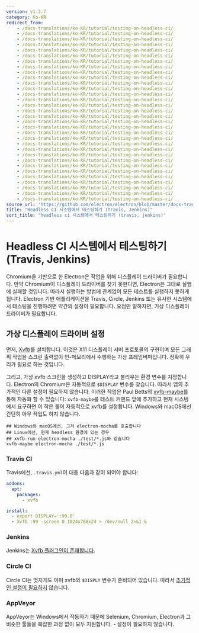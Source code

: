 ```yaml
---
version: v1.3.7
category: Ko-KR
redirect_from:
    - /docs-translations/ko-KR/tutorial/testing-on-headless-ci/
    - /docs-translations/ko-KR/tutorial/testing-on-headless-ci/
    - /docs-translations/ko-KR/tutorial/testing-on-headless-ci/
    - /docs-translations/ko-KR/tutorial/testing-on-headless-ci/
    - /docs-translations/ko-KR/tutorial/testing-on-headless-ci/
    - /docs-translations/ko-KR/tutorial/testing-on-headless-ci/
    - /docs-translations/ko-KR/tutorial/testing-on-headless-ci/
    - /docs-translations/ko-KR/tutorial/testing-on-headless-ci/
    - /docs-translations/ko-KR/tutorial/testing-on-headless-ci/
    - /docs-translations/ko-KR/tutorial/testing-on-headless-ci/
    - /docs-translations/ko-KR/tutorial/testing-on-headless-ci/
    - /docs-translations/ko-KR/tutorial/testing-on-headless-ci/
    - /docs-translations/ko-KR/tutorial/testing-on-headless-ci/
    - /docs-translations/ko-KR/tutorial/testing-on-headless-ci/
    - /docs-translations/ko-KR/tutorial/testing-on-headless-ci/
    - /docs-translations/ko-KR/tutorial/testing-on-headless-ci/
    - /docs-translations/ko-KR/tutorial/testing-on-headless-ci/
    - /docs-translations/ko-KR/tutorial/testing-on-headless-ci/
    - /docs-translations/ko-KR/tutorial/testing-on-headless-ci/
    - /docs-translations/ko-KR/tutorial/testing-on-headless-ci/
    - /docs-translations/ko-KR/tutorial/testing-on-headless-ci/
    - /docs-translations/ko-KR/tutorial/testing-on-headless-ci/
    - /docs-translations/ko-KR/tutorial/testing-on-headless-ci/
    - /docs-translations/ko-KR/tutorial/testing-on-headless-ci/
    - /docs-translations/ko-KR/tutorial/testing-on-headless-ci/
    - /docs-translations/ko-KR/tutorial/testing-on-headless-ci/
    - /docs-translations/ko-KR/tutorial/testing-on-headless-ci/
    - /docs-translations/ko-KR/tutorial/testing-on-headless-ci/
    - /docs-translations/ko-KR/tutorial/testing-on-headless-ci/
    - /docs-translations/ko-KR/tutorial/testing-on-headless-ci/
    - /docs-translations/ko-KR/tutorial/testing-on-headless-ci/
    - /docs-translations/ko-KR/tutorial/testing-on-headless-ci/
source_url: 'https://github.com/electron/electron/blob/master/docs-translations/ko-KR/tutorial/testing-on-headless-ci.md'
title: "Headless CI 시스템에서 테스팅하기 (Travis, Jenkins)"
sort_title: "headless ci 시스템에서 테스팅하기 (travis, jenkins)"
---
```


# Headless CI 시스템에서 테스팅하기 (Travis, Jenkins)

Chromium을 기반으로 한 Electron은 작업을 위해 디스플레이 드라이버가 필요합니다.
만약 Chromium이 디스플레이 드라이버를 찾기 못한다면, Electron은 그대로 실행에
실패할 것입니다. 따라서 실행하는 방법에 관계없이 모든 테스트를 실행하지 못하게 됩니다.
Electron 기반 애플리케이션을 Travis, Circle, Jenkins 또는 유사한 시스템에서 테스팅을
진행하려면 약간의 설정이 필요합니다. 요점만 말하자면, 가상 디스플레이 드라이버가
필요합니다.

## 가상 디스플레이 드라이버 설정

먼저, [Xvfb](https://en.wikipedia.org/wiki/Xvfb)를 설치합니다. 이것은 X11
디스플레이 서버 프로토콜의 구현이며 모든 그래픽 작업을 스크린 출력없이 인-메모리에서
수행하는 가상 프레임버퍼입니다. 정확히 우리가 필요로 하는 것입니다.

그리고, 가상 xvfb 스크린을 생성하고 DISPLAY라고 불리우는 환경 변수를 지정합니다.
Electron의 Chromium은 자동적으로 `$DISPLAY` 변수를 찾습니다. 따라서 앱의 추가적인
다른 설정이 필요하지 않습니다. 이러한 작업은 Paul Betts의
[xvfb-maybe](https://github.com/paulcbetts/xvfb-maybe)를 통해 자동화 할 수
있습니다: `xvfb-maybe`를 테스트 커맨드 앞에 추가하고 현재 시스템에서 요구하면
이 작은 툴이 자동적으로 xvfb를 설정합니다. Windows와 macOS에선 간단히 아무 작업도
하지 않습니다.

```
## Windows와 macOS에선, 그저 electron-mocha를 호출합니다
## Linux에선, 현재 headless 환경에 있는 경우
## xvfb-run electron-mocha ./test/*.js와 같습니다
xvfb-maybe electron-mocha ./test/*.js
```

### Travis CI

Travis에선, `.travis.yml`이 대충 다음과 같이 되어야 합니다:

```yml
addons:
  apt:
    packages:
      - xvfb

install:
  - export DISPLAY=':99.0'
  - Xvfb :99 -screen 0 1024x768x24 > /dev/null 2>&1 &
```

### Jenkins

Jenkins는 [Xvfb 플러그인이 존재합니다](https://wiki.jenkins-ci.org/display/JENKINS/Xvfb+Plugin).

### Circle CI

Circle CI는 멋지게도 이미 xvfb와 `$DISPLY` 변수가 준비되어 있습니다. 따라서
[추가적인 설정이 필요하지](https://circleci.com/docs/environment#browsers) 않습니다.

### AppVeyor

AppVeyor는 Windows에서 작동하기 때문에 Selenium, Chromium, Electron과 그 비슷한
툴들을 복잡한 과정 없이 모두 지원합니다. - 설정이 필요하지 않습니다.
